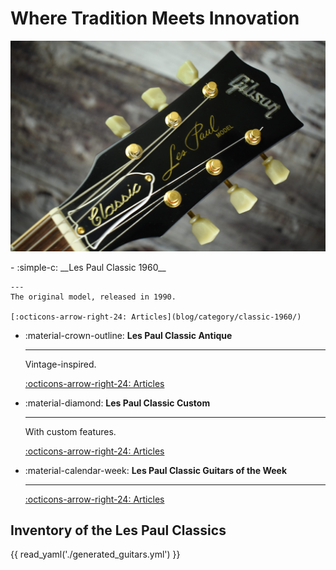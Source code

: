 
# Where Tradition Meets Innovation
![Les Paul Classic 1960 with Model](img/1996-Gibson-Les-Paul-Classic-consignment-12-scaled.jpg)

<div class="grid cards" markdown>
-   :simple-c: __Les Paul Classic 1960__

    ---
    The original model, released in 1990.

    [:octicons-arrow-right-24: Articles](blog/category/classic-1960/)

-   :material-crown-outline: __Les Paul Classic Antique__

    ---
    Vintage-inspired.

    [:octicons-arrow-right-24: Articles](blog/category/classic-antique/)

-   :material-diamond: __Les Paul Classic Custom__

    ---
    With custom features.

    [:octicons-arrow-right-24: Articles](blog/category/classic-customs/)

-   :material-calendar-week: __Les Paul Classic Guitars of the Week__

    ---
    [:octicons-arrow-right-24: Articles](blog/category/guitar-of-the-week---gotw/)

</div>

## Inventory of the Les Paul Classics

{{ read_yaml('./generated_guitars.yml')  }}
